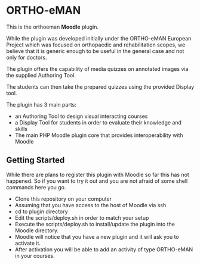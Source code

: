 # ORTHO-eMAN

This is the orthoeman **Moodle** plugin.

While the plugin was developed initially under the ORTHO-eMAN European Project which was focused on orthopaedic and rehabilitation scopes, we believe that it is generic enough to be useful in the general case and not only for doctors.

The plugin offers the capability of media quizzes on annotated images via the supplied Authoring Tool.

The students can then take the prepared quizzes using the provided Display tool.

The plugin has 3 main parts:
- an Authoring Tool to design visual interacting courses
- a Display Tool for students in order to evaluate their knowledge and skills
- The main PHP Moodle plugin core that provides interoperability with Moodle

## Getting Started

While there are plans to register this plugin with Moodle so far this has not happened. So if you want to try it out and you are not afraid of some shell commands here you go.

* Clone this repository on your computer
* Assuming that you have access to the host of Moodle via ssh
 * cd to plugin directory
 * Edit the scripts/deploy.sh in order to match your setup
 * Execute the scripts/deploy.sh to install/update the plugin into the Moodle directory.
* Moodle will notice that you have a new plugin and it will ask you to activate it.
* After activation you will be able to add an activity of type ORTHO-eMAN in your courses.
